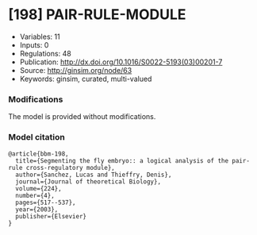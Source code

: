 # \[198\] PAIR-RULE-MODULE

 - Variables: 11
 - Inputs: 0
 - Regulations: 48
 - Publication: http://dx.doi.org/10.1016/S0022-5193(03)00201-7
 - Source: http://ginsim.org/node/63
 - Keywords: ginsim, curated, multi-valued


### Modifications

The model is provided without modifications.

### Model citation

```
@article{bbm-198,
  title={Segmenting the fly embryo:: a logical analysis of the pair-rule cross-regulatory module},
  author={Sanchez, Lucas and Thieffry, Denis},
  journal={Journal of theoretical Biology},
  volume={224},
  number={4},
  pages={517--537},
  year={2003},
  publisher={Elsevier}
}

```

